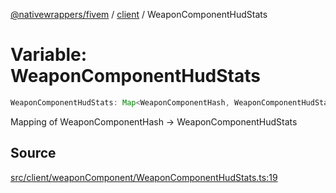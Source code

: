 [@nativewrappers/fivem](../../README.md) / [client](../README.md) / WeaponComponentHudStats

# Variable: WeaponComponentHudStats

```ts
WeaponComponentHudStats: Map<WeaponComponentHash, WeaponComponentHudStats>;
```

Mapping of WeaponComponentHash -> WeaponComponentHudStats

## Source

[src/client/weaponComponent/WeaponComponentHudStats.ts:19](https://github.com/nativewrappers/fivem/blob/dc30be651dd1d99507081f19ee3707fad2d3aa44/src/client/weaponComponent/WeaponComponentHudStats.ts#L19)
